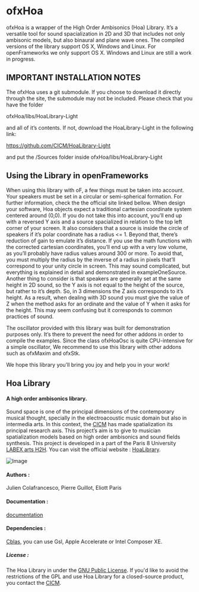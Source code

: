 ofxHoa
================

ofxHoa is a wrapper of the High Order Ambisonics (Hoa) Library. It’s a versatile
tool for sound spacialization in 2D and 3D that includes not only ambisonic models, but also binaural and plane wave ones.
The compiled versions of the library support OS X, Windows and Linux. For openFrameworks we only support OS X. Windows and Linux are still a work in progress.

## IMPORTANT INSTALLATION NOTES

The ofxHoa uses a git submodule. If you choose to download it directly through the site,
the submodule may not be included.
Please check that you have the folder 

ofxHoa/libs/HoaLibrary-Light

and all of it’s contents. If not, download the HoaLibrary-Light in the following link:

https://github.com/CICM/HoaLibrary-Light

and put the /Sources folder inside ofxHoa/libs/HoaLibrary-Light

## Using the Library in openFrameworks

When using this library with oF, a few things must be taken into account.
Your speakers must be set in a circular or semi-spherical formation. For further information, check the the official site linked bellow.
When design your software, Hoa objects expect a traditional cartesian coordinate system centered around (0,0). If you do not take this into account, you’ll end up with a reversed Y axis and a source spacialized in relation to the top left corner of your screen.
It also considers that a source is inside the circle of speakers if it’s polar coordinate has a radius <= 1. Beyond that, there’s reduction of gain to emulate it’s distance.
If you use the math functions with the corrected cartesian coordinates, you’ll end up with a very low volume, as you’ll probably have radius values around 300 or more.
To avoid that, you must multiply the radius by the inverse of a radius in pixels that’ll correspond to your unity circle in screen. This may sound complicated, but everything is explained in detail and demonstrated in exampleOneSource.
Another thing to consider is that speakers are generally set at the same height in 2D sound, so the Y axis is not equal to the height of the source, but rather to it’s depth. 
So, in 3 dimensions the Z axis corresponds to it’s height. As a result, when dealing with 3D sound you must give the value of Z when the method asks for an ordinate and the value of Y when it asks for the height. This may seem confusing but it corresponds to common practices of sound.

The oscillator provided with this library was built for demonstration purposes only. It’s there to prevent the need for other addons in order to compile the examples.
Since the class ofxHoaOsc is quite CPU-intensive for a simple oscillator, We recommend to use this library with other addons such as ofxMaxim and ofxStk.

We hope this library you’ll bring you joy and help you in your work!

## Hoa Library 

#### A high order ambisonics library.

Sound space is one of the principal dimensions of the contemporary musical thought, specially in the electroacoustic music domain but also in intermedia arts. In this context, the <a title="CICM" href="http://cicm.mshparisnord.org/" target="_blank">CICM</a> has made spatialization its principal research axis. This project&#8217;s aim is to give to musician spatialization models based on high order ambisonics and sound fields synthesis. This project is developed in a part of the Paris 8 University <a title="CICM" href="http://www.labex-arts-h2h.fr/" target="_blank">LABEX arts H2H</a>. You can visit the official website : <a href="http://www.mshparisnord.fr/hoalibrary/" target="_blank"> HoaLibrary</a>.

![Image](https://raw.github.com/CICM/HoaLibrary/master/Ressources/hoa-icon.png "Hoa-Icon")

#### Authors :

Julien Colafrancesco, Pierre Guillot, Eliott Paris

#### Documentation :

<a title="Documentation" href="http://cicm.github.io/HoaLibrary/">documentation</a>

#### Dependencies : 

<a title="Cblas" href="http://www.netlib.org/clapack/cblas/" target="_blank">Cblas</a>, you can use Gsl, Apple Accelerate or Intel Composer XE.

##### License : 

The Hoa Library in under the <a title="GNU" href="http://www.gnu.org/copyleft/gpl.html" target="_blank">GNU Public License</a>. If you'd like to avoid the restrictions of the GPL and use Hoa Library for a closed-source product, you contact the <a title="CICM" href="http://cicm.mshparisnord.org/" target="_blank">CICM</a>.



